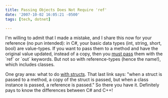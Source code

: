 ```yaml
---
title: Passing Objects Does Not Require 'ref'
date: '2007-10-02 16:05:21 -0500'
tags: [tech, dotnet]

---
```


I'm willing to admit that I made a mistake, and I share this now for your
reference (no pun intended): in C#, your basic data types (int, string, short,
bool) are value-types. If you want to pass them to a method and have the
original value updated, instead of a copy, then you [must
pass](https://msdn2.microsoft.com/en-us/library/0f66670z(VS.80).aspx) them with the `ref` or `out` keywords. But not so with reference-types
(hence the name!), which includes classes.

One gray area: what to do [with
structs](https://msdn2.microsoft.com/en-us/library/8b0bdca4(VS.80).aspx). That last link says: "when a struct is passed to a method, a copy
of the struct is passed, but when a class instance is passed, a reference is
passed." So there you have it. Definitely pays to know the differences between
C# and C++!

<!-- truncate -->
